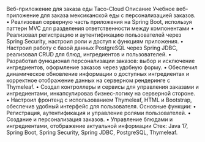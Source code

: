 Веб-приложение для заказа еды Taco-Cloud
Описание
Учебное веб-приложение для заказа мексиканской еды с персонализацией заказов.
•	Реализовал серверную часть приложения на Spring Boot, используя паттерн MVC для разделения ответственности между компонентами
•	Реализовал регистрацию и аутентификацию пользователей через Spring Security, настроил роли и доступ к функциям приложения.
•	Настроил работу с базой данных PostgreSQL через Spring JDBC, реализовал CRUD для блюд, ингредиентов и пользователей.
•	Разработал функционал персонализации заказов: выбор и исключение ингредиентов, оформление заказов через удобную форму.
•	Обеспечил динамическое обновление информации о доступных ингредиентах и корректное отображение данных на серверном рендеринге с Thymeleaf.
•	Создал контроллеры и сервисы для управления заказами и ингредиентами, инкапсулировав бизнес-логику на серверной стороне.
•	Настроил фронтенд с использованием Thymeleaf, HTML и Bootstrap, обеспечив удобный интерфейс для пользователя.
Основные функции:
•	Регистрация, аутентификация и управление ролями пользователей.
•	Создание и персонализация заказов.
•	Управление блюдами и ингредиентами, отображение актуальной информации
Стек: Java 17, Spring Boot, Spring Security, Spring JDBC, PostgreSQL, Thymeleaf.
